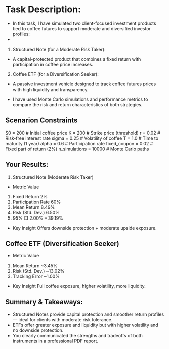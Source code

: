 # Task Description:
- In this task, I have simulated two client-focused investment products tied to coffee futures to support moderate and diversified investor profiles:
- 
1. Structured Note (for a Moderate Risk Taker):
- A capital-protected product that combines a fixed return with participation in coffee price increases.

2. Coffee ETF (for a Diversification Seeker):
- A passive investment vehicle designed to track coffee futures prices with high liquidity and transparency.

- I have used Monte Carlo simulations and performance metrics to compare the risk and return characteristics of both strategies.

## Scenarion Constraints
S0 = 200                 # Initial coffee price
K = 200                  # Strike price (threshold)
r = 0.02                 # Risk-free interest rate
sigma = 0.25             # Volatility of coffee
T = 1.0                  # Time to maturity (1 year)
alpha = 0.6              # Participation rate
fixed_coupon = 0.02      # Fixed part of return (2%)
n_simulations = 10000    # Monte Carlo paths

## Your Results:
1. Structured Note (Moderate Risk Taker)
- Metric	Value
1. Fixed Return	2%
2. Participation Rate	60%
3. Mean Return	8.49%
4. Risk (Std. Dev.)	6.50%
5. 95% CI	2.00% – 39.19%
- Key Insight	Offers downside protection + moderate upside exposure.

## Coffee ETF (Diversification Seeker)
- Metric	Value
1. Mean Return	~3.45%
2. Risk (Std. Dev.)	~13.02%
3. Tracking Error	~1.00%
- Key Insight	Full coffee exposure, higher volatility, more liquidity.

## Summary & Takeaways:
- Structured Notes provide capital protection and smoother return profiles — ideal for clients with moderate risk tolerance.
- ETFs offer greater exposure and liquidity but with higher volatility and no downside protection.
- You clearly communicated the strengths and tradeoffs of both instruments in a professional PDF report.

